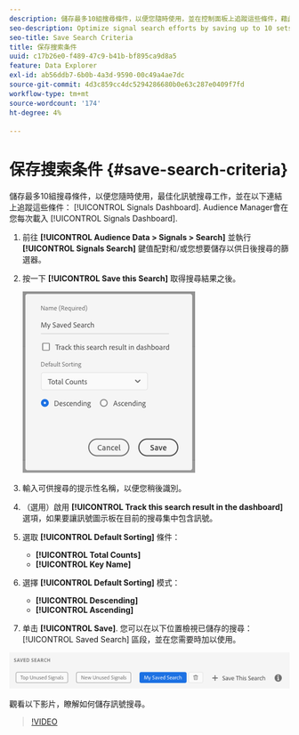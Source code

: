 ```yaml
---
description: 儲存最多10組搜尋條件，以便您隨時使用，並在控制面板上追蹤這些條件，藉此最佳化訊號搜尋工作。 Audience Manager會在您每次載入儀表板時重新載入已儲存的搜尋。
seo-description: Optimize signal search efforts by saving up to 10 sets of search criteria to use whenever you need them, and track them on the Dashboard. Audience Manager reloads the saved searches every time you load the Dashboard.
seo-title: Save Search Criteria
title: 保存搜索条件
uuid: c17b26e0-f489-47c9-b41b-bf895ca9d8a5
feature: Data Explorer
exl-id: ab56ddb7-6b0b-4a3d-9590-00c49a4ae7dc
source-git-commit: 4d3c859cc4dc5294286680b0e63c287e0409f7fd
workflow-type: tm+mt
source-wordcount: '174'
ht-degree: 4%

---
```


# 保存搜索条件 {#save-search-criteria}

儲存最多10組搜尋條件，以便您隨時使用，最佳化訊號搜尋工作，並在以下連結上追蹤這些條件： [!UICONTROL Signals Dashboard]. Audience Manager會在您每次載入 [!UICONTROL Signals Dashboard].

1. 前往 **[!UICONTROL Audience Data > Signals > Search]** 並執行 **[!UICONTROL Signals Search]** 鍵值配對和/或您想要儲存以供日後搜尋的篩選器。
1. 按一下 **[!UICONTROL Save this Search]** 取得搜尋結果之後。

   ![步驟結果](assets/save-search-criteria.png)
1. 輸入可供搜尋的提示性名稱，以便您稍後識別。
1. （選用）啟用 **[!UICONTROL Track this search result in the dashboard]** 選項，如果要讓訊號圖示板在目前的搜尋集中包含訊號。
1. 選取 **[!UICONTROL Default Sorting]** 條件：
   * **[!UICONTROL Total Counts]**
   * **[!UICONTROL Key Name]**
1. 選擇 **[!UICONTROL Default Sorting]** 模式：
   * **[!UICONTROL Descending]**
   * **[!UICONTROL Ascending]**
1. 单击 **[!UICONTROL Save]**. 您可以在以下位置檢視已儲存的搜尋： [!UICONTROL Saved Search] 區段，並在您需要時加以使用。

![已儲存的搜尋](assets/saved-search.png)

觀看以下影片，瞭解如何儲存訊號搜尋。

>[!VIDEO](https://video.tv.adobe.com/v/25147/)
